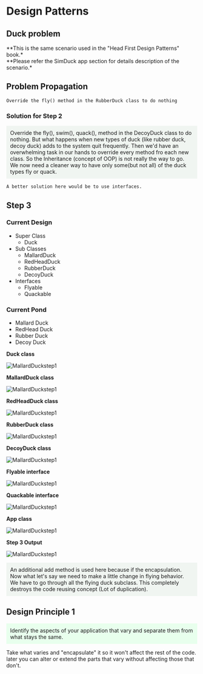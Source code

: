 # **Design Patterns**

## Duck problem

**This is the same scenario used in the "Head First Design Patterns" book.\*  
**Please refer the SimDuck app section for details description of the scenario.\*

## Problem Propagation

```
Override the fly() method in the RubberDuck class to do nothing
```

### **Solution for Step 2**
<p style="background-color: #f0f5f1; padding:10px;">
Override the fly(), swim(), quack(),  method in the DecoyDuck class to do nothing. But what happens when new types of duck (like rubber duck, decoy duck) adds to the system quit frequently. Then we'd have an overwhelming task in our hands to override every method fro each new class. So the Inheritance (concept of OOP) is not really the way to go. We now need a cleaner way to have only some(but not all) of the duck types fly or quack.
<p>

```
A better solution here would be to use interfaces.
```

## **Step 3**

### Current Design

- Super Class
  - Duck
- Sub Classes
  - MallardDuck
  - RedHeadDuck
  - RubberDuck
  - DecoyDuck
- Interfaces
  - Flyable
  - Quackable

### Current Pond

- Mallard Duck
- RedHead Duck
- Rubber Duck
- Decoy Duck

**Duck class**

![MallardDuckstep1](/src/assets/step3/step2classDuck.png#thumbnail)

**MallardDuck class**

![MallardDuckstep1](/src/assets/step3/step3classMallard.png#thumbnail)

**RedHeadDuck class**

![MallardDuckstep1](/src/assets/step3/step3classRedhead.png#thumbnail)

**RubberDuck class**

![MallardDuckstep1](/src/assets/step3/step3classRubber.png#thumbnail)

**DecoyDuck class**

![MallardDuckstep1](/src/assets/step3/step3classDecoy.png#thumbnail)

**Flyable interface**

![MallardDuckstep1](/src/assets/step3/step3interfaceFlyable.png#thumbnail)

**Quackable interface**

![MallardDuckstep1](/src/assets/step3/step3interfaceQuackable.png#thumbnail)

**App class**

![MallardDuckstep1](/src/assets/step3/step3classApp.png#thumbnail)

**Step 3 Output**

![MallardDuckstep1](/src/assets/step3/step2output.png#thumbnail)

<p style="background-color: #f0f5f1; padding:10px;">
An additional  add method is used here because if the encapsulation. Now what let's say we need to make a little change in flying behavior. We have to go through all the flying duck subclass. This completely destroys the code reusing concept (Lot of duplication).
<p>

## **Design Principle 1**

<p style="background-color: #e8ffed; padding:10px;">
Identify the aspects of your application that vary and separate them from what stays the same.
<p>

<p>
Take what varies and "encapsulate" it so it won't affect the rest of the code. later you can alter or extend the parts that vary without affecting those that don't.
<p>
